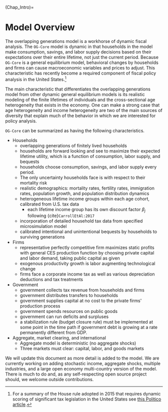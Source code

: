 (Chap_Intro)=
# Model Overview

The overlapping generations model is a workhorse of dynamic fiscal analysis. The `OG-Core` model is dynamic in that households in the model make consumption, savings, and labor supply decisions based on their expectations over their entire lifetime, not just the current period. Because `OG-Core` is a general equilibrium model, behavioral changes by households and firms can cause macroeconomic variables and prices to adjust. This characteristic has recently become a required component of fiscal policy analysis in the United States.[^dynscore_note]

The main characteristic that differentiates the overlapping generations model from other dynamic general equilibrium models is its realistic modeling of the finite lifetimes of individuals and the cross-sectional age heterogeneity that exists in the economy. One can make a strong case that age heterogeneity and income heterogeneity are two of the main sources of diversity that explain much of the behavior in which we are interested for policy analysis.

`OG-Core` can be summarized as having the following characteristics.

* Households
    * overlapping generations of finitely lived households
    * households are forward looking and see to maximize their expected lifetime utility, which is a function of consumption, labor supply, and bequests
    * households choose consumption, savings, and labor supply every period.
    * The only uncertainty households face is with respect to their mortality risk
    * realistic demographics: mortality rates, fertility rates, immigration rates, population growth, and population distribution dynamics
    * heterogeneous lifetime income groups within each age cohort, calibrated from U.S. tax data
        * each lifetime income group has its own discount factor $\beta_j$ following {cite}`CarrollEtAl:2017`
    * incorporation of detailed household tax data from specified microsimulation model
    * calibrated intentional and unintentional bequests by households to surviving generations
* Firms
    * representative perfectly competitive firm maximizes static profits with general CES production function by choosing private capital and labor demand, taking public capital as given
    * exogenous productivity growth is labor augmenting technological change
    * firms face a corporate income tax as well as various depreciation deductions and tax treatments
* Government
    * government collects tax revenue from households and firms
    * government distributes transfers to households
    * government supplies capital at no cost to the private firms' production process
    * government spends resources on public goods
    * government can run deficits and surpluses
    * a stabilization rule (budget closure rule) must be implemented at some point in the time path if government debt is growing at a rate permanently different from GDP.
* Aggregate, market clearing, and international
    * Aggregate model is deterministic (no aggregate shocks)
    * Three markets must clear: capital, labor, and goods markets


<!-- Put summary of the general incentives in the model, overall implications of the assumptions, and particularly how these interact with tax policy -->

We will update this document as more detail is added to the model. We are currently working on adding stochastic income, aggregate shocks, multiple industries, and a large open economy multi-country version of the model. There is much to do and, as any self-respecting open source project should, we welcome outside contributions.

[^dynscore_note]: For a summary of the House rule adopted in 2015 that requires dynamic scoring of significant tax legislation in the United States see [this Politico article](http://thehill.com/blogs/floor-action/house/228684-house-adopts-dynamic-scoring-rule).
